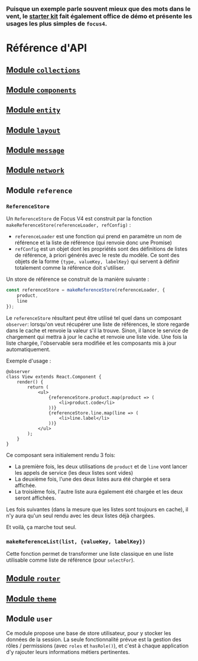 ### Puisque un exemple parle souvent mieux que des mots dans le vent, le [starter kit](http://www.github.com/get-focus/focus4-starter-kit) fait également office de démo et présente les usages les plus simples de `focus4`.

# Référence d'API

## [Module `collections`](collections)

## [Module `components`](components)

## [Module `entity`](entity)

## [Module `layout`](layout)

## [Module `message`](message)

## [Module `network`](network)

## Module `reference`

### `ReferenceStore`

Un `ReferenceStore` de Focus V4 est construit par la fonction `makeReferenceStore(referenceLoader, refConfig)` :

-   `referenceLoader` est une fonction qui prend en paramètre un nom de référence et la liste de référence (qui renvoie donc une Promise)
-   `refConfig` est un objet dont les propriétés sont des définitions de listes de référence, à priori générés avec le reste du modèle. Ce sont des objets de la forme `{type, valueKey, labelKey}` qui servent à définir totalement comme la référence doit s'utiliser.

Un store de référence se construit de la manière suivante :

```ts
const referenceStore = makeReferenceStore(referenceLoader, {
    product,
    line
});
```

Le `referenceStore` résultant peut être utilisé tel quel dans un composant `observer`: lorsqu'on veut récupérer une liste de références, le store regarde dans le cache et renvoie la valeur s'il la trouve. Sinon, il lance le service de chargement qui mettra à jour le cache et renvoie une liste vide. Une fois la liste chargée, l'observable sera modifiée et les composants mis à jour automatiquement.

Exemple d'usage :

```tsx
@observer
class View extends React.Component {
    render() {
        return (
            <ul>
                {referenceStore.product.map(product => (
                    <li>product.code</li>
                ))}
                {referenceStore.line.map(line => (
                    <li>line.label</li>
                ))}
            </ul>
        );
    }
}
```

Ce composant sera initialement rendu 3 fois:

-   La première fois, les deux utilisations de `product` et de `line` vont lancer les appels de service (les deux listes sont vides)
-   La deuxième fois, l'une des deux listes aura été chargée et sera affichée.
-   La troisième fois, l'autre liste aura également été chargée et les deux seront affichées.

Les fois suivantes (dans la mesure que les listes sont toujours en cache), il n'y aura qu'un seul rendu avec les deux listes déjà chargées.

Et voilà, ça marche tout seul.

### `makeReferenceList(list, {valueKey, labelKey})`

Cette fonction permet de transformer une liste classique en une liste utilisable comme liste de référence (pour `selectFor`).

## [Module `router`](router)

## [Module `theme`](theme)

## Module `user`

Ce module propose une base de store utilisateur, pour y stocker les données de la session. La seule fonctionnalité prévue est la gestion des rôles / permissions (avec `roles` et `hasRole()`), et c'est à chaque application d'y rajouter leurs informations métiers pertinentes.
